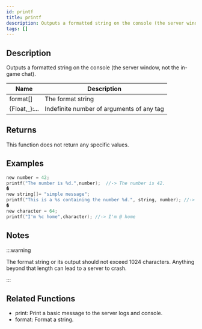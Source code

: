 ```yaml
---
id: printf
title: printf
description: Outputs a formatted string on the console (the server window, not the in-game chat).
tags: []
---
```


<TagLinks />

## Description

Outputs a formatted string on the console (the server window, not the in-game chat).


| Name | Description |
|------|-------------|
|format[] | The format string|
|{Float,_}:... | Indefinite number of arguments of any tag|


## Returns

This function does not return any specific values.


## Examples


```c
new number = 42;
printf("The number is %d.",number);  //-> The number is 42.
�
new string[]= "simple message";
printf("This is a %s containing the number %d.", string, number); //-> This is a simple message containing the number 42.
�
new character = 64;
printf("I'm %c home",character); //-> I'm @ home
```


## Notes

:::warning

The format string or its output should not exceed 1024 characters. Anything beyond that length can lead to a server to crash.

:::


## Related Functions


-  print: Print a basic message to the server logs and console.
-  format: Format a string.